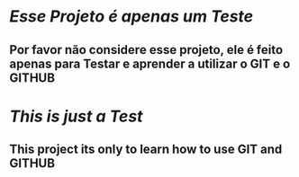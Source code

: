 # _*Esse Projeto é apenas um Teste*_

## Por favor não considere esse projeto, ele é feito apenas para Testar e aprender a utilizar o GIT e o GITHUB


# _*This is just a Test*_

## This project its only to learn how to use GIT and GITHUB

 